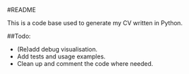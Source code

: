 #README

This is a code base used to generate my CV written in Python.

##Todo:
* (Re)add debug visualisation.
* Add tests and usage examples.
* Clean up and comment the code where needed.
